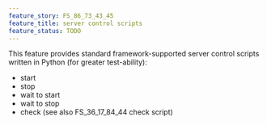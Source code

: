 ```yaml
---
feature_story: FS_86_73_43_45
feature_title: server control scripts
feature_status: TODO
---
```


This feature provides standard framework-supported server control scripts written in Python (for greater test-ability):
*   start
*   stop
*   wait to start
*   wait to stop
*   check (see also FS_36_17_84_44 check script)

